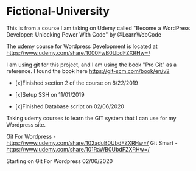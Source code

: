 # Fictional-University
This is from a course I am taking on Udemy called "Become a WordPress Developer: Unlocking Power With Code" by @LearnWebCode

The udemy course for Wordpress Development is located at https://www.udemy.com/share/1000FwB0UbdFZXRHw=/

I am using git for this project, and I am using the book "Pro Git" as a reference. I found the book here https://git-scm.com/book/en/v2

- [x]Finished section 2 of the course on 8/22/2019

- [x]Setup SSH on 11/01/2019

- [x]Finished Database script on 02/06/2020

Taking udemy courses to learn the GIT system that I can use for my Wordpress site.

Git For Wordpress - https://www.udemy.com/share/102aduB0UbdFZXRHw=/
Git Smart - https://www.udemy.com/share/101RaWB0UbdFZXRHw=/

Starting on Git For Wordpress 02/06/2020
